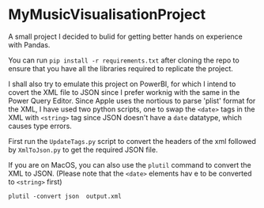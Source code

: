 # MyMusicVisualisationProject


A small project I decided to bulid for getting better hands on experience with Pandas.

You can run ```pip install -r requirements.txt``` after cloning the repo to ensure that you have all the libraries required to replicate the project.


I shall also try to emulate this project on PowerBI, for which I intend to covert the XML file to JSON since I prefer worknig with the same in the Power Query Editor. Since Apple uses the nortious to parse 'plist' format for the XML, I have used two python scripts, one to swap the `<date>` tags in the XML with `<string>` tag since JSON doesn't have a `date` datatype, which causes type errors.

First run the `UpdateTags.py` script to convert the headers of the xml followed by `XmlToJson.py` to get the required JSON file.

If you are on MacOS, you can also use the `plutil` command to convert the XML to JSON. (Please note that the `<date>` elements hav e to be converted to `<string>` first)

`plutil -convert json  output.xml`
